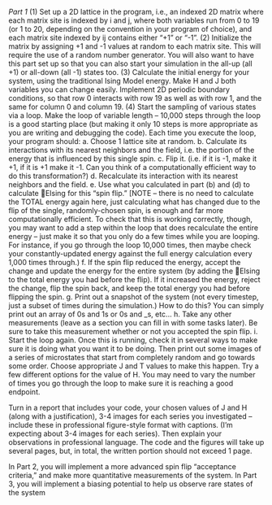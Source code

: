*Part 1* 
(1) Set up a 2D lattice in the program, i.e., an indexed 2D matrix where each
matrix site is indexed by i and j, where both variables run from 0 to 19 (or 1
to 20, depending on the convention in your program of choice), and each
matrix site indexed by ij contains either “+1” or “-1”.
(2) Initialize the matrix by assigning +1 and -1 values at random to each matrix
site. This will require the use of a random number generator. You will also
want to have this part set up so that you can also start your simulation in the
all-up (all +1) or all-down (all -1) states too.
(3) Calculate the initial energy for your system, using the traditional Ising Model
energy. Make H and J both variables you can change easily. Implement 2D
periodic boundary conditions, so that row 0 interacts with row 19 as well as
with row 1, and the same for column 0 and column 19.
(4) Start the sampling of various states via a loop. Make the loop of variable
length – 10,000 steps through the loop is a good starting place (but making it
only 10 steps is more appropriate as you are writing and debugging the
code). Each time you execute the loop, your program should:
  a. Choose 1 lattice site at random.
  b. Calculate its interactions with its nearest neighbors and the field, i.e.
the portion of the energy that is influenced by this single spin.
  c. Flip it. (i.e. if it is -1, make it +1, if it is +1 make it -1. Can you think of
a computationally efficient way to do this transformation?)
  d. Recalculate its interaction with its nearest neighbors and the field.
  e. Use what you calculated in part (b) and (d) to calculate EIsing for this
“spin flip.” [NOTE – there is no need to calculate the TOTAL energy
again here, just calculating what has changed due to the flip of the
single, randomly-chosen spin, is enough and far more computationally
efficient. To check that this is working correctly, though, you may
want to add a step within the loop that does recalculate the entire
energy – just make it so that you only do a few times while you are
looping. For instance, if you go through the loop 10,000 times, then
maybe check your constantly-updated energy against the full energy
calculation every 1,000 times through.)
  f. If the spin flip reduced the energy, accept the change and update the
energy for the entire system (by adding the EIsing to the total energy
you had before the flip). If it increased the energy, reject the change,
flip the spin back, and keep the total energy you had before flipping
the spin.
  g. Print out a snapshot of the system (not every timestep, just a subset of
times during the simulation.) How to do this? You can simply print
out an array of 0s and 1s or 0s and _s, etc...
  h. Take any other measurements (leave as a section you can fill in with
some tasks later). Be sure to take this measurement whether or not
you accepted the spin flip.
  i. Start the loop again. Once this is running, check it in several ways to make sure it is doing what you want
it to be doing. Then print out some images of a series of microstates that start from
completely random and go towards some order. Choose appropriate J and T values
to make this happen. Try a few different options for the value of H. You may need
to vary the number of times you go through the loop to make sure it is reaching a
good endpoint.

Turn in a report that includes your code, your chosen values of J and H (along with
a justification), 3-4 images for each series you investigated – include these in
professional figure-style format with captions. (I’m expecting about 3-4 images for
each series). Then explain your observations in professional language. The code and
the figures will take up several pages, but, in total, the written portion should not
exceed 1 page.

In Part 2, you will implement a more advanced spin flip “acceptance criteria,” and
make more quantitative measurements of the system. In Part 3, you will implement
a biasing potential to help us observe rare states of the system
